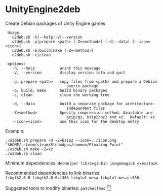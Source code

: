 UnityEngine2deb
===============

Create Debian packages of Unity Engine games
```
 Usage:
   u2deb.sh -h|--help|-V|--version
   u2deb.sh -p|prepare <path> [-Z=<method>] [-d|--data] [--icon=<icon>]
   u2deb.sh -b|build|make [-Z=<method>]
   u2deb.sh -c|clean

 options:
   -h, --help           print this message
   -V, --version        display version info and quit

   -p, prepare <path>   copy files from <path> and prepare a Debian
                           source package
   -b, build, make      build binary packages
   -c, clean            clean the working tree

   -d, --data           build a separate package for architecture-
                           independent files
   -Z=<method>          Specify compression method. Available are
                           gzip/gz, bzip2/bz2 and xz.  Default: xz
   --icon=<icon>        use this icon for the desktop entry
```

Example:
```
./u2deb.sh prepare -d -Z=bzip2 --icon=../icon.png "$HOME/.steam/steam/SteamApps/common/Floating Point"
./u2deb.sh make -Z=xz
./u2deb.sh clean
```

Minimum dependencies: `debhelper librsvg2-bin imagemagick execstack`

Recommended dependencies to link binaries:<br>
`libgtk2.0-0 libgtk2.0-0:i386 libglu1-mesa libglu1-mesa:i386`

Suggested tools to modify binaries: `patchelfmod` [<sup>[1]</sup>](https://github.com/darealshinji/patchelfmod)
